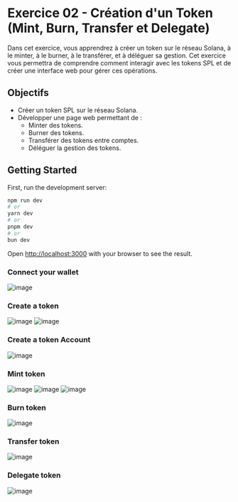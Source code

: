# Exercice 02 - Création d'un Token (Mint, Burn, Transfer et Delegate)

Dans cet exercice, vous apprendrez à créer un token sur le réseau Solana, à le minter, à le burner, à le transférer, et à déléguer sa gestion. Cet exercice vous permettra de comprendre comment interagir avec les tokens SPL et de créer une interface web pour gérer ces opérations.

## Objectifs

- Créer un token SPL sur le réseau Solana.
- Développer une page web permettant de :
  - Minter des tokens.
  - Burner des tokens.
  - Transférer des tokens entre comptes.
  - Déléguer la gestion des tokens.

## Getting Started

First, run the development server:

```bash
npm run dev
# or
yarn dev
# or
pnpm dev
# or
bun dev
```

Open [http://localhost:3000](http://localhost:3000) with your browser to see the result.

### Connect your wallet
![image](https://github.com/user-attachments/assets/d872e452-983b-4e7b-bdf8-c1a0ecb864a9)

### Create a token
![image](https://github.com/user-attachments/assets/f02731c9-fbc1-4115-9405-5571526513f5)
![image](https://github.com/user-attachments/assets/059455ec-70ba-4f2b-b55a-f9f1a74d08f8)

### Create a token Account
![image](https://github.com/user-attachments/assets/9ebf0ae8-6a84-47cf-90bf-d024d116ffb6)

### Mint token
![image](https://github.com/user-attachments/assets/97358c78-832b-445b-bb9c-91776b6e64da)
![image](https://github.com/user-attachments/assets/9e505017-d058-4a48-948a-1cc1707fe472)
![image](https://github.com/user-attachments/assets/27bf41e2-a0a0-4234-9e18-9ac683430e6c)

### Burn token
![image](https://github.com/user-attachments/assets/23f02c6b-eb4c-492d-b7d9-c5d41047b7fa)

### Transfer token
![image](https://github.com/user-attachments/assets/a13e8c3a-16e6-44f1-8dcc-b831518c3d6e)

### Delegate token
![image](https://github.com/user-attachments/assets/eb52da76-9188-44e0-85c8-5b20b57ff22b)
